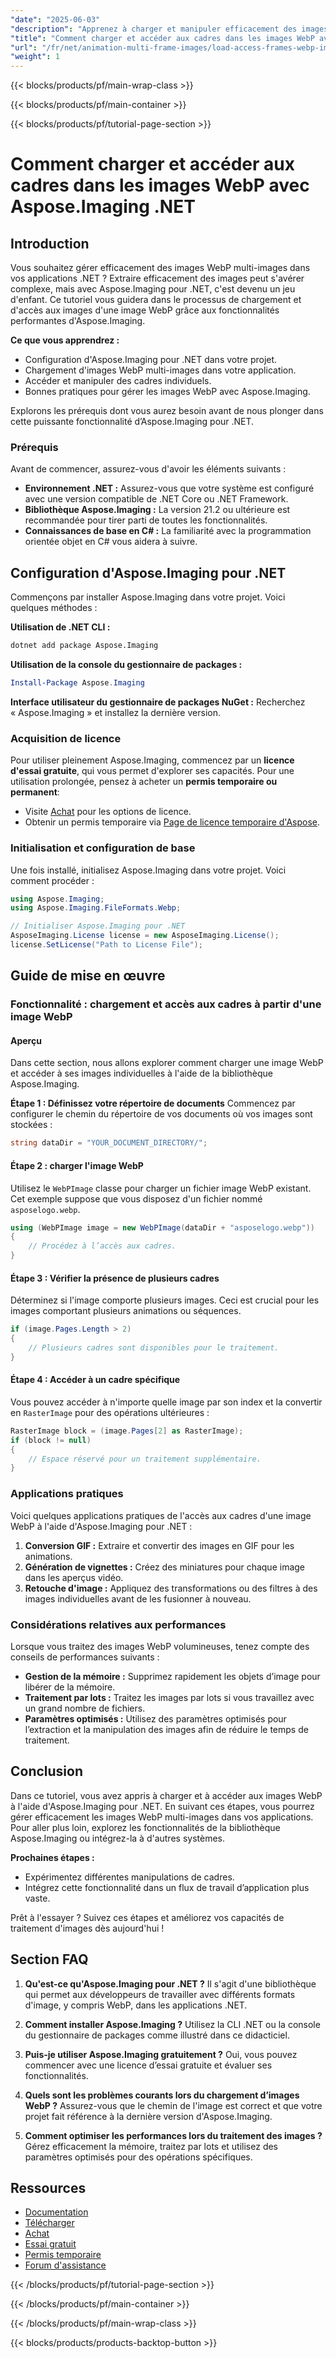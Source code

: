 ```yaml
---
"date": "2025-06-03"
"description": "Apprenez à charger et manipuler efficacement des images WebP multi-images avec Aspose.Imaging pour .NET. Ce guide fournit des instructions étape par étape et des bonnes pratiques."
"title": "Comment charger et accéder aux cadres dans les images WebP avec Aspose.Imaging .NET"
"url": "/fr/net/animation-multi-frame-images/load-access-frames-webp-images-aspose-imaging-net/"
"weight": 1
---
```


{{< blocks/products/pf/main-wrap-class >}}

{{< blocks/products/pf/main-container >}}

{{< blocks/products/pf/tutorial-page-section >}}
# Comment charger et accéder aux cadres dans les images WebP avec Aspose.Imaging .NET

## Introduction

Vous souhaitez gérer efficacement des images WebP multi-images dans vos applications .NET ? Extraire efficacement des images peut s'avérer complexe, mais avec Aspose.Imaging pour .NET, c'est devenu un jeu d'enfant. Ce tutoriel vous guidera dans le processus de chargement et d'accès aux images d'une image WebP grâce aux fonctionnalités performantes d'Aspose.Imaging.

**Ce que vous apprendrez :**
- Configuration d'Aspose.Imaging pour .NET dans votre projet.
- Chargement d'images WebP multi-images dans votre application.
- Accéder et manipuler des cadres individuels.
- Bonnes pratiques pour gérer les images WebP avec Aspose.Imaging.

Explorons les prérequis dont vous aurez besoin avant de nous plonger dans cette puissante fonctionnalité d’Aspose.Imaging pour .NET.

### Prérequis

Avant de commencer, assurez-vous d'avoir les éléments suivants :
- **Environnement .NET :** Assurez-vous que votre système est configuré avec une version compatible de .NET Core ou .NET Framework.
- **Bibliothèque Aspose.Imaging :** La version 21.2 ou ultérieure est recommandée pour tirer parti de toutes les fonctionnalités.
- **Connaissances de base en C# :** La familiarité avec la programmation orientée objet en C# vous aidera à suivre.

## Configuration d'Aspose.Imaging pour .NET

Commençons par installer Aspose.Imaging dans votre projet. Voici quelques méthodes :

**Utilisation de .NET CLI :**
```bash
dotnet add package Aspose.Imaging
```

**Utilisation de la console du gestionnaire de packages :**
```powershell
Install-Package Aspose.Imaging
```

**Interface utilisateur du gestionnaire de packages NuGet :**
Recherchez « Aspose.Imaging » et installez la dernière version.

### Acquisition de licence

Pour utiliser pleinement Aspose.Imaging, commencez par un **licence d'essai gratuite**, qui vous permet d'explorer ses capacités. Pour une utilisation prolongée, pensez à acheter un **permis temporaire ou permanent**:
- Visite [Achat](https://purchase.aspose.com/buy) pour les options de licence.
- Obtenir un permis temporaire via [Page de licence temporaire d'Aspose](https://purchase.aspose.com/temporary-license/).

### Initialisation et configuration de base

Une fois installé, initialisez Aspose.Imaging dans votre projet. Voici comment procéder :

```csharp
using Aspose.Imaging;
using Aspose.Imaging.FileFormats.Webp;

// Initialiser Aspose.Imaging pour .NET
AsposeImaging.License license = new AsposeImaging.License();
license.SetLicense("Path to License File");
```

## Guide de mise en œuvre

### Fonctionnalité : chargement et accès aux cadres à partir d'une image WebP

#### Aperçu

Dans cette section, nous allons explorer comment charger une image WebP et accéder à ses images individuelles à l'aide de la bibliothèque Aspose.Imaging.

**Étape 1 : Définissez votre répertoire de documents**
Commencez par configurer le chemin du répertoire de vos documents où vos images sont stockées :

```csharp
string dataDir = "YOUR_DOCUMENT_DIRECTORY/";
```

#### Étape 2 : charger l'image WebP
Utilisez le `WebPImage` classe pour charger un fichier image WebP existant. Cet exemple suppose que vous disposez d'un fichier nommé `asposelogo.webp`.

```csharp
using (WebPImage image = new WebPImage(dataDir + "asposelogo.webp"))
{
    // Procédez à l’accès aux cadres.
}
```

#### Étape 3 : Vérifier la présence de plusieurs cadres
Déterminez si l'image comporte plusieurs images. Ceci est crucial pour les images comportant plusieurs animations ou séquences.

```csharp
if (image.Pages.Length > 2)
{
    // Plusieurs cadres sont disponibles pour le traitement.
}
```

#### Étape 4 : Accéder à un cadre spécifique
Vous pouvez accéder à n'importe quelle image par son index et la convertir en `RasterImage` pour des opérations ultérieures :

```csharp
RasterImage block = (image.Pages[2] as RasterImage);
if (block != null)
{
    // Espace réservé pour un traitement supplémentaire.
}
```

### Applications pratiques

Voici quelques applications pratiques de l'accès aux cadres d'une image WebP à l'aide d'Aspose.Imaging pour .NET :
1. **Conversion GIF :** Extraire et convertir des images en GIF pour les animations.
2. **Génération de vignettes :** Créez des miniatures pour chaque image dans les aperçus vidéo.
3. **Retouche d'image :** Appliquez des transformations ou des filtres à des images individuelles avant de les fusionner à nouveau.

### Considérations relatives aux performances

Lorsque vous traitez des images WebP volumineuses, tenez compte des conseils de performances suivants :
- **Gestion de la mémoire :** Supprimez rapidement les objets d’image pour libérer de la mémoire.
- **Traitement par lots :** Traitez les images par lots si vous travaillez avec un grand nombre de fichiers.
- **Paramètres optimisés :** Utilisez des paramètres optimisés pour l’extraction et la manipulation des images afin de réduire le temps de traitement.

## Conclusion

Dans ce tutoriel, vous avez appris à charger et à accéder aux images WebP à l'aide d'Aspose.Imaging pour .NET. En suivant ces étapes, vous pourrez gérer efficacement les images WebP multi-images dans vos applications. Pour aller plus loin, explorez les fonctionnalités de la bibliothèque Aspose.Imaging ou intégrez-la à d'autres systèmes.

**Prochaines étapes :**
- Expérimentez différentes manipulations de cadres.
- Intégrez cette fonctionnalité dans un flux de travail d’application plus vaste.

Prêt à l'essayer ? Suivez ces étapes et améliorez vos capacités de traitement d'images dès aujourd'hui !

## Section FAQ

1. **Qu'est-ce qu'Aspose.Imaging pour .NET ?** 
   Il s'agit d'une bibliothèque qui permet aux développeurs de travailler avec différents formats d'image, y compris WebP, dans les applications .NET.

2. **Comment installer Aspose.Imaging ?**
   Utilisez la CLI .NET ou la console du gestionnaire de packages comme illustré dans ce didacticiel.

3. **Puis-je utiliser Aspose.Imaging gratuitement ?**
   Oui, vous pouvez commencer avec une licence d’essai gratuite et évaluer ses fonctionnalités.

4. **Quels sont les problèmes courants lors du chargement d’images WebP ?**
   Assurez-vous que le chemin de l'image est correct et que votre projet fait référence à la dernière version d'Aspose.Imaging.

5. **Comment optimiser les performances lors du traitement des images ?**
   Gérez efficacement la mémoire, traitez par lots et utilisez des paramètres optimisés pour des opérations spécifiques.

## Ressources
- [Documentation](https://reference.aspose.com/imaging/net/)
- [Télécharger](https://releases.aspose.com/imaging/net/)
- [Achat](https://purchase.aspose.com/buy)
- [Essai gratuit](https://releases.aspose.com/imaging/net/)
- [Permis temporaire](https://purchase.aspose.com/temporary-license/)
- [Forum d'assistance](https://forum.aspose.com/c/imaging/10)

{{< /blocks/products/pf/tutorial-page-section >}}

{{< /blocks/products/pf/main-container >}}

{{< /blocks/products/pf/main-wrap-class >}}

{{< blocks/products/products-backtop-button >}}